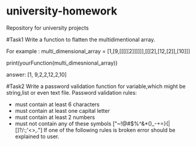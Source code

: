 # university-homework
Repository for university projects




#Task1
Write a function to flatten the multidimentional array.

For example :
  multi_dimensional_array = [1,[9,[[[[[2]]]]]],[[[2],[12,[2]],[10]]]
  
  print(yourFunction(multi_dimesnional_array))
  
  answer: [1, 9,2,2,12,2,10]
  
#Task2
Write a password validation function for variable,which might be string,list or even text file.
Password validation rules:
* must contain at least 6 characters
* must contain at least one capital letter
* must contain at least 2 numbers
* must not contain any of these symbols  ["~!@#$%^&*()_-+=}{|[]\?/:;'<>,."]
If one of the following rules is broken error should be explained to user.

